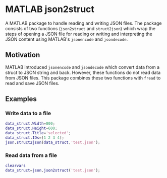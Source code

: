 # MATLAB json2struct

A MATLAB package to handle reading and writing JSON files. The package consists of two functions (`json2struct` and `struct2json`) which wrap the steps of opening a JSON file for reading or writing and interpreting the JSON content using MATLAB's `jsonencode` and `jsondecode`.

## Motivation

MATLAB introduced `jsonencode` and `jsondecode` which convert data from a struct to JSON string and back. However, these functions do not read data from JSON files. This package combines these two functions with `fread` to read and save JSON files.

## Examples

### Write data to a file

```MATLAB
data_struct.Width=800;
data_struct.Height=600;
data_struct.Title='selected';
data_struct.IDs=[1 2 3 4];
json.struct2json(data_struct,'test.json');
```

### Read data from a file

```MATLAB
clearvars
data_struct=json.json2struct('test.json');
```
